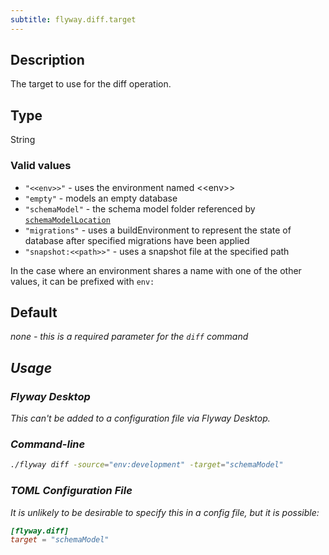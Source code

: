 ```yaml
---
subtitle: flyway.diff.target
---
```


## Description

The target to use for the diff operation.

## Type

String

### Valid values

- `"<<env>>"` - uses the environment named \<\<env>>
- `"empty"` - models an empty database
- `"schemaModel"` - the schema model folder referenced by [`schemaModelLocation`](<Configuration/Flyway Namespace/Flyway Schema Model Location Setting>)
- `"migrations"` - uses a buildEnvironment to represent the state of database after specified migrations have been applied
- `"snapshot:<<path>>"` - uses a snapshot file at the specified path

In the case where an environment shares a name with one of the other values, it can be prefixed with `env:`

## Default

<i>none - this is a required parameter for the `diff` command<i>

## Usage

### Flyway Desktop

This can't be added to a configuration file via Flyway Desktop.

### Command-line

```bash
./flyway diff -source="env:development" -target="schemaModel"
```

### TOML Configuration File

It is unlikely to be desirable to specify this in a config file, but it is possible:

```toml
[flyway.diff]
target = "schemaModel"
```
